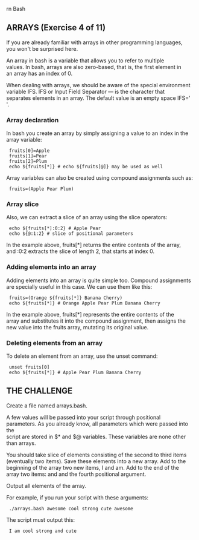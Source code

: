 rn Bash  
   
 ## ARRAYS (Exercise 4 of 11)  
   
  If you are already familiar with arrays in other programming languages,  
  you won't be surprised here.  
   
  An array in bash is a variable that allows you to refer to multiple  
  values. In bash, arrays are also zero-based, that is, the first element in  
  an array has an index of 0.  
   
  When dealing with arrays, we should be aware of the special environment  
  variable IFS. IFS or Input Field Separator — is the character that  
  separates elements in an array. The default value is an empty space IFS='  
  '.  
   
 ### Array declaration  
   
  In bash you create an array by simply assigning a value to an index in the  
  array variable:  
   
     fruits[0]=Apple  
     fruits[1]=Pear  
     fruits[2]=Plum  
     echo ${fruits[*]} # echo ${fruits[@]} may be used as well  
   
  Array variables can also be created using compound assignments such as:  
   
     fruits=(Apple Pear Plum)  
   
 ### Array slice  
   
  Also, we can extract a slice of an array using the slice operators:  
   
     echo ${fruits[*]:0:2} # Apple Pear  
     echo ${@:1:2} # slice of positional parameters  
   
  In the example above, fruits[*] returns the entire contents of the array,  
  and :0:2 extracts the slice of length 2, that starts at index 0.  
   
 ### Adding elements into an array  
   
  Adding elements into an array is quite simple too. Compound assignments  
  are specially useful in this case. We can use them like this:  
   
     fruits=(Orange ${fruits[*]} Banana Cherry)  
     echo ${fruits[*]} # Orange Apple Pear Plum Banana Cherry  
   
  In the example above, fruits[*] represents the entire contents of the  
  array and substitutes it into the compound assignment, then assigns the  
  new value into the fruits array, mutating its original value.  
   
 ### Deleting elements from an array  
   
  To delete an element from an array, use the unset command:  
   
     unset fruits[0]  
     echo ${fruits[*]} # Apple Pear Plum Banana Cherry  
   
 ## THE CHALLENGE  
   
  Create a file named arrays.bash.  
   
  A few values will be passed into your script through positional  
  parameters. As you already know, all parameters which were passed into the  
  script are stored in $* and $@ variables. These variables are none other  
  than arrays.  
   
  You should take slice of elements consisting of the second to third items  
  (eventually two items). Save these elements into a new array. Add to the  
  beginning of the array two new items, I and am. Add to the end of the  
  array two items: and and the fourth positional argument.  
   
  Output all elements of the array.  
   
  For example, if you run your script with these arguments:  
   
     ./arrays.bash awesome cool strong cute awesome  
   
  The script must output this:  
   
     I am cool strong and cute  

